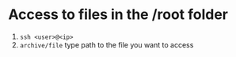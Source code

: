 # Access to files in the /root folder

1. `ssh <user>@<ip>`
2. `archive/file` type path to the file you want to access